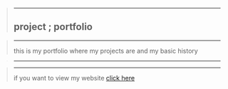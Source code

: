 >---
>project ; portfolio
>---

>---
>this is my portfolio where my projects are and my basic history

>---

>---
>if you want to view my website [click here](https://markkariuki.github.io/markkariuki.gihub.io/)
